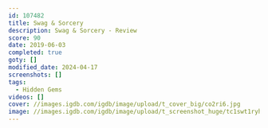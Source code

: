 ```yaml
---
id: 107482
title: Swag & Sorcery
description: Swag & Sorcery - Review
score: 90
date: 2019-06-03
completed: true
goty: []
modified_date: 2024-04-17
screenshots: []
tags:
  - Hidden Gems
videos: []
cover: //images.igdb.com/igdb/image/upload/t_cover_big/co2ri6.jpg
image: //images.igdb.com/igdb/image/upload/t_screenshot_huge/tc1swt1ryhkprlj2vesr.jpg
---
```

